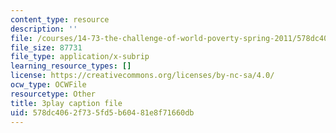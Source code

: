 ```yaml
---
content_type: resource
description: ''
file: /courses/14-73-the-challenge-of-world-poverty-spring-2011/578dc4062f735fd5b60481e8f71660db_U1g_-FzqUXc.vtt
file_size: 87731
file_type: application/x-subrip
learning_resource_types: []
license: https://creativecommons.org/licenses/by-nc-sa/4.0/
ocw_type: OCWFile
resourcetype: Other
title: 3play caption file
uid: 578dc406-2f73-5fd5-b604-81e8f71660db
---
```

